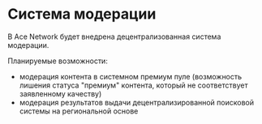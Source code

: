 # Система модерации

В Ace Network будет внедрена децентрализованная система модерации.

Планируемые возможности:

- модерация контента в системном премиум пуле (возможность лишения статуса "премиум" контента, который не соответствует заявленному качеству)
- модерация результатов выдачи децентрализированной поисковой системы на региональной основе
